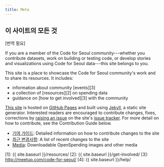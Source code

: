 ```yaml
---
title: Meta
---
```


<!-- TODO: 번역 필요 -->

## 이 사이트의 모든 것
[번역 필요]

If you are a member of the Code for Seoul community---whether you
contribute datasets, work on building or testing code, or develop
stories and visualizations using Code for Seoul data---this site belongs
to you.

This site is a place to showcase the Code for Seoul community's work and
to share its resources. It includes:

* information about community [events][3]
* a collection of [resources][2] on spending data
* guidance on [how to get involved][3] with the community

[This site](https://github.com/codeforseoul/codeforseoul.github.io/)
is hosted on [GitHub Pages](https://pages.github.com/) and built using
[Jekyll](http://jekyllrb.com/), a static site generator.  Interested
readers are encouraged to contribute changes, fixes, corrections by
[raising an issue](https://github.com/codeforseoul/codeforseoul.github.io/issues/new?title=Bug&body=I%27m%20having%20an%20issue%20with...)
on the site's
[issue tracker](https://github.com/codeforseoul/codeforseoul.github.org/issues).
For more detail on how to contribute, see the Contribution Guide
below.

- [기여 가이드](./contribute/): Detailed information on how to contribute changes to the site
- [최근 변경사항](./changes/): A list of recent changes to the site
- [Media](./media/): Downloadable OpenSpending images and other media

[1]:	{{ site.baseurl }}/resources/
[2]:	{{ site.baseurl }}/get-involved/
[3]: http://meetup.com/code-for-seoul/
[4]:	{{ site.baseurl }}/help/
